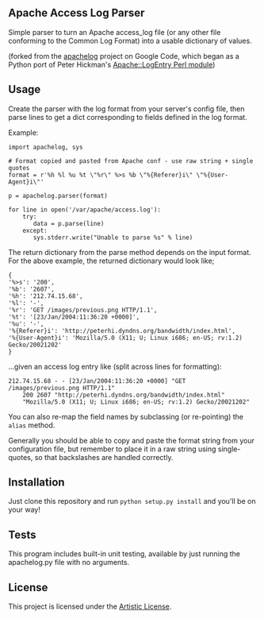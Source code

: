 ## Apache Access Log Parser

Simple parser to turn an Apache access_log file (or any other file conforming to the Common Log Format) into a usable dictionary of values.

(forked from the [apachelog](http://code.google.com/p/apachelog/) project on Google Code, which began as a Python port of Peter Hickman's [Apache::LogEntry Perl module](http://cpan.uwinnipeg.ca/~peterhi/Apache-LogRegex))

## Usage

Create the parser with the log format from your server's config file, then parse lines to get a dict corresponding to fields defined in the log format.

Example:

    import apachelog, sys

    # Format copied and pasted from Apache conf - use raw string + single quotes
    format = r'%h %l %u %t \"%r\" %>s %b \"%{Referer}i\" \"%{User-Agent}i\"'

    p = apachelog.parser(format)

    for line in open('/var/apache/access.log'):
        try:
           data = p.parse(line)
        except:
           sys.stderr.write("Unable to parse %s" % line)


The return dictionary from the parse method depends on the input format.  For the above example, the returned dictionary would look like;

    {
    '%>s': '200',
    '%b': '2607',
    '%h': '212.74.15.68',
    '%l': '-',
    '%r': 'GET /images/previous.png HTTP/1.1',
    '%t': '[23/Jan/2004:11:36:20 +0000]',
    '%u': '-',
    '%{Referer}i': 'http://peterhi.dyndns.org/bandwidth/index.html',
    '%{User-Agent}i': 'Mozilla/5.0 (X11; U; Linux i686; en-US; rv:1.2) Gecko/20021202'
    }

...given an access log entry like (split across lines for formatting):

    212.74.15.68 - - [23/Jan/2004:11:36:20 +0000] "GET /images/previous.png HTTP/1.1"
        200 2607 "http://peterhi.dyndns.org/bandwidth/index.html"
        "Mozilla/5.0 (X11; U; Linux i686; en-US; rv:1.2) Gecko/20021202"

You can also re-map the field names by subclassing (or re-pointing) the `alias` method.

Generally you should be able to copy and paste the format string from your configuration file, but remember to place it in a raw string using single-quotes, so that backslashes are handled correctly.

## Installation

Just clone this repository and run `python setup.py install` and you'll be on your way!

## Tests

This program includes built-in unit testing, available by just running the apachelog.py file with no arguments.

## License

This project is licensed under the [Artistic License](http://dev.perl.org/licenses/artistic.html).
